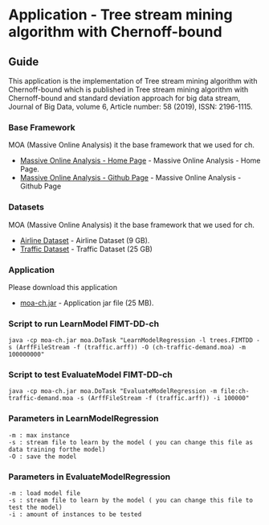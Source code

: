 # Application - Tree stream mining algorithm with Chernoff-bound 

## Guide

This application is the implementation of Tree stream mining algorithm with Chernoff-bound  which is published in Tree stream mining algorithm with Chernoff-bound and standard deviation approach for big data stream, Journal of Big Data, volume 6, Article number: 58 (2019), ISSN: 2196-1115.

### Base Framework
MOA (Massive Online Analysis) it the base framework that we used for ch.
* [Massive Online Analysis - Home Page](https://moa.cms.waikato.ac.nz/) - Massive Online Analysis - Home Page.
* [Massive Online Analysis - Github Page](https://github.com/Waikato/moa) - Massive Online Analysis - Github Page

### Datasets
MOA (Massive Online Analysis) it the base framework that we used for ch.
* [Airline Dataset](https://drive.google.com/drive/folders/0B6arI8oRbapXZDVVbmE3WUc1SWs?usp=sharing) - Airline Dataset (9 GB).
* [Traffic Dataset](https://drive.google.com/open?id=0B6arI8oRbapXZl82bDNfazNNOUE) - Traffic Dataset (25 GB)

### Application
Please download this application
* [moa-ch.jar](https://drive.google.com/file/d/1IrMA1-yy1QJVlXHa7x66h4jUqFW-6INj/view?usp=sharing) - Application jar file (25 MB).

### Script to run LearnModel FIMT-DD-ch
```
java -cp moa-ch.jar moa.DoTask "LearnModelRegression -l trees.FIMTDD -s (ArffFileStream -f (traffic.arff)) -O (ch-traffic-demand.moa) -m 100000000"
```
### Script to test EvaluateModel FIMT-DD-ch
```
java -cp moa-ch.jar moa.DoTask "EvaluateModelRegression -m file:ch-traffic-demand.moa -s (ArffFileStream -f (traffic.arff)) -i 100000"
```

### Parameters in LearnModelRegression
```
-m : max instance
-s : stream file to learn by the model ( you can change this file as data training forthe model)
-O : save the model
```

### Parameters in EvaluateModelRegression
```
-m : load model file
-s : stream file to learn by the model ( you can change this file to test the model)
-i : amount of instances to be tested
```

